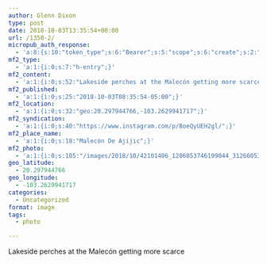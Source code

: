 ```yaml
---
author: Glenn Dixon
type: post
date: 2018-10-03T13:35:54+00:00
url: /1350-2/
micropub_auth_response:
  - 'a:8:{s:10:"token_type";s:6:"Bearer";s:5:"scope";s:6:"create";s:2:"me";s:28:"https://glenn.thedixons.net/";s:9:"issued_by";s:55:"https://glenn.thedixons.net/wp-json/indieauth/1.0/token";s:9:"client_id";s:24:"https://ownyourgram.com/";s:9:"issued_at";i:1540737877;s:4:"user";i:1;s:13:"last_accessed";i:1540750224;}'
mf2_type:
  - 'a:1:{i:0;s:7:"h-entry";}'
mf2_content:
  - 'a:1:{i:0;s:52:"Lakeside perches at the Malecón getting more scarce";}'
mf2_published:
  - 'a:1:{i:0;s:25:"2018-10-03T08:35:54-05:00";}'
mf2_location:
  - 'a:1:{i:0;s:32:"geo:20.297944766,-103.2629941717";}'
mf2_syndication:
  - 'a:1:{i:0;s:40:"https://www.instagram.com/p/BoeQyUEH2gl/";}'
mf2_place_name:
  - 'a:1:{i:0;s:18:"Malecón De Ajijic";}'
mf2_photo:
  - 'a:1:{i:0;s:105:"/images/2018/10/42101406_1206053746199044_312660535933748462_n.jpg";}'
geo_latitude:
  - 20.297944766
geo_longitude:
  - -103.2629941717
categories:
  - Uncategorized
format: image
tags:
  - photo

---
```

Lakeside perches at the Malecón getting more scarce